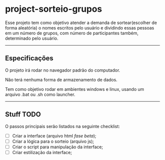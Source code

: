 # project-sorteio-grupos

Esse projeto tem como objetivo atender a demanda de sortear(escolher de forma aleatória) o nomes escritos pelo usuário
e dividindo essas pessoas em um número de grupos, com número de participantes também, determinado pelo usuário.

-----------------------------------------------------------------------------------------------------------------------

## Especificações

O projeto irá rodar no navegador padrão do computador.

Não terá nenhuma forma de armazenamento de dados.

Tem como objetivo rodar em ambientes windows e linux, usando um arquivo .bat ou .sh como launcher.

-----------------------------------------------------------------------------------------------------------------------


## Stuff TODO

O passos principais serão listados na seguinte checklist:

- [ ] Criar a interface (arquivo html *fase beta*);
- [ ] Criar a lógica para o sorteio (arquivo js);
- [ ] Criar o script para manipulação da interface;
- [ ] Criar estilização da interface;
